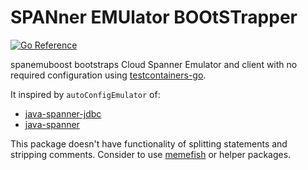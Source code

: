 # SPANner EMUlator BOOtSTrapper

[![Go Reference](https://pkg.go.dev/badge/github.com/apstndb/spanemuboost.svg)](https://pkg.go.dev/github.com/apstndb/spanemuboost)

spanemuboost bootstraps Cloud Spanner Emulator and client with no required configuration using [testcontainers-go](https://github.com/testcontainers/testcontainers-go).

It inspired by `autoConfigEmulator` of:

* [java-spanner-jdbc](https://github.com/googleapis/java-spanner-jdbc?tab=readme-ov-file#commonly-used-properties)
* [java-spanner](https://cloud.google.com/java/docs/reference/google-cloud-spanner/6.62.0/com.google.cloud.spanner.connection.ConnectionOptions.Builder#com_google_cloud_spanner_connection_ConnectionOptions_Builder_setUri_java_lang_String_)

This package doesn't have functionality of splitting statements and stripping comments.
Consider to use [memefish](https://github.com/cloudspannerecosystem/memefish) or helper packages.